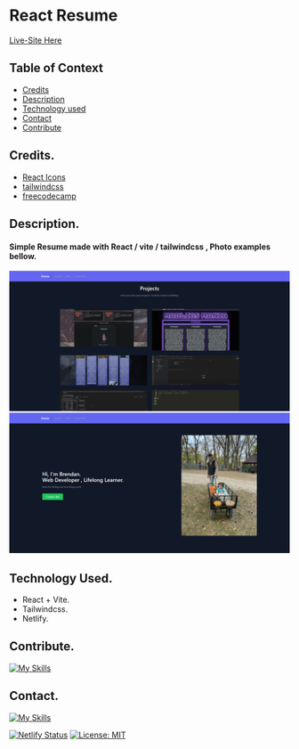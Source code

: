 # React Resume

[Live-Site Here](https://brendankeesling.netlify.app/)

## Table of Context

- [Credits](#credits)
- [Description](#description)
- [Technology used](#technology-used)
- [Contact](#contact)
- [Contribute](#contribute)




## Credits.

 - [React Icons](https://react-icons.github.io/react-icons/)
 - [tailwindcss](https://tailwind.build/classes)
 - [freecodecamp](https://www.freecodecamp.org/news/build-portfolio-website-react/)

## Description.

#### Simple Resume made with React / vite / tailwindcss , Photo examples bellow.
![](./src/assets/resume01.png)
![](./src/assets/resume02.png)


## Technology Used.
 - React + Vite.
 - Tailwindcss.
 - Netlify.

## Contribute.

[![My Skills](https://skillicons.dev/icons?i=github)](https://github.com/KeeslingB/resume)


## Contact.

[![My Skills](https://skillicons.dev/icons?i=linkedin,gmail)]()


[![Netlify Status](https://api.netlify.com/api/v1/badges/576fd161-b906-457f-8045-db94e718027c/deploy-status)](https://app.netlify.com/sites/brendankeesling/deploys)
[![License: MIT](https://img.shields.io/badge/License-MIT-yellow.svg)](https://opensource.org/licenses/MIT)



